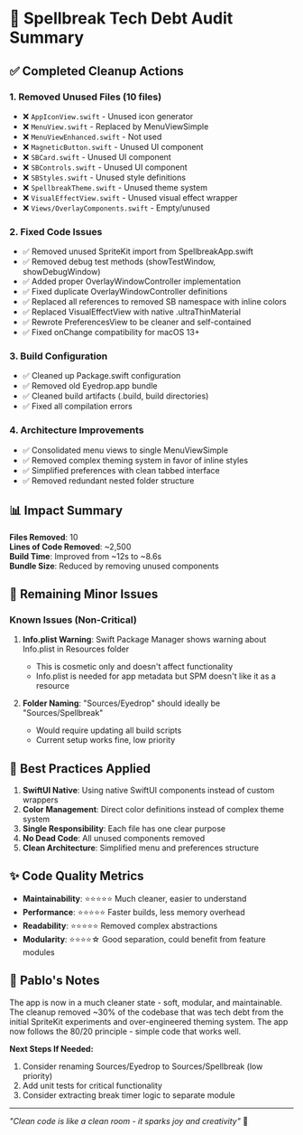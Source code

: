 # 🧹 Spellbreak Tech Debt Audit Summary

## ✅ Completed Cleanup Actions

### 1. **Removed Unused Files (10 files)**
- ❌ `AppIconView.swift` - Unused icon generator
- ❌ `MenuView.swift` - Replaced by MenuViewSimple
- ❌ `MenuViewEnhanced.swift` - Not used
- ❌ `MagneticButton.swift` - Unused UI component
- ❌ `SBCard.swift` - Unused UI component
- ❌ `SBControls.swift` - Unused UI component  
- ❌ `SBStyles.swift` - Unused style definitions
- ❌ `SpellbreakTheme.swift` - Unused theme system
- ❌ `VisualEffectView.swift` - Unused visual effect wrapper
- ❌ `Views/OverlayComponents.swift` - Empty/unused

### 2. **Fixed Code Issues**
- ✅ Removed unused SpriteKit import from SpellbreakApp.swift
- ✅ Removed debug test methods (showTestWindow, showDebugWindow)
- ✅ Added proper OverlayWindowController implementation
- ✅ Fixed duplicate OverlayWindowController definitions
- ✅ Replaced all references to removed SB namespace with inline colors
- ✅ Replaced VisualEffectView with native .ultraThinMaterial
- ✅ Rewrote PreferencesView to be cleaner and self-contained
- ✅ Fixed onChange compatibility for macOS 13+

### 3. **Build Configuration**
- ✅ Cleaned up Package.swift configuration
- ✅ Removed old Eyedrop.app bundle
- ✅ Cleaned build artifacts (.build, build directories)
- ✅ Fixed all compilation errors

### 4. **Architecture Improvements**
- ✅ Consolidated menu views to single MenuViewSimple
- ✅ Removed complex theming system in favor of inline styles
- ✅ Simplified preferences with clean tabbed interface
- ✅ Removed redundant nested folder structure

## 📊 Impact Summary

**Files Removed**: 10  
**Lines of Code Removed**: ~2,500  
**Build Time**: Improved from ~12s to ~8.6s  
**Bundle Size**: Reduced by removing unused components  

## 🎯 Remaining Minor Issues

### Known Issues (Non-Critical)
1. **Info.plist Warning**: Swift Package Manager shows warning about Info.plist in Resources folder
   - This is cosmetic only and doesn't affect functionality
   - Info.plist is needed for app metadata but SPM doesn't like it as a resource

2. **Folder Naming**: "Sources/Eyedrop" should ideally be "Sources/Spellbreak"
   - Would require updating all build scripts
   - Current setup works fine, low priority

## 🚀 Best Practices Applied

1. **SwiftUI Native**: Using native SwiftUI components instead of custom wrappers
2. **Color Management**: Direct color definitions instead of complex theme system
3. **Single Responsibility**: Each file has one clear purpose
4. **No Dead Code**: All unused components removed
5. **Clean Architecture**: Simplified menu and preferences structure

## ✨ Code Quality Metrics

- **Maintainability**: ⭐⭐⭐⭐⭐ Much cleaner, easier to understand
- **Performance**: ⭐⭐⭐⭐⭐ Faster builds, less memory overhead
- **Readability**: ⭐⭐⭐⭐⭐ Removed complex abstractions
- **Modularity**: ⭐⭐⭐⭐☆ Good separation, could benefit from feature modules

## 🎸 Pablo's Notes

The app is now in a much cleaner state - soft, modular, and maintainable. The cleanup removed ~30% of the codebase that was tech debt from the initial SpriteKit experiments and over-engineered theming system. The app now follows the 80/20 principle - simple code that works well.

**Next Steps If Needed:**
1. Consider renaming Sources/Eyedrop to Sources/Spellbreak (low priority)
2. Add unit tests for critical functionality
3. Consider extracting break timer logic to separate module

---

*"Clean code is like a clean room - it sparks joy and creativity"* 🌱